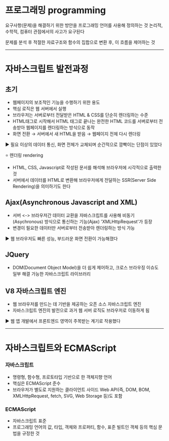 # 프로그래밍 programming

요구사항(문제)을 해결하기 위한 방안을 프로그래밍 언어를 사용해 정의하는 것
논리적, 수학적, 컴퓨터 관점에서의 사고가 요구된다

문제를 분석 후 적절한 자료구조와 함수의 집합으로 변환 후, 이 흐름을 제어하는 것

---

# 자바스크립트 발전과정
## 초기
- 웹페이지의 보조적인 기능을 수행하기 위한 용도
- 핵심 로직은 웹 서버에서 실행
- 브라우저는 서버로부터 전달받은 HTML & CSS를 단순히 렌더링하는 수준
- HTML태그로 시작해서 HTML 태그로 끝나는 완전한 HTML 코드를 서버로부터 전송받아 웹페이지를 렌더링하는 방식으로 동작
- 화면 전환 → 서버에서 새 HTML을 받음 → 웹페이지 전체 다시 렌더링

▶️ 필요 이상의 데이터 통신, 화면 전체가 교체되며 순간적으로 깜빡이는 단점이 있었다 

⭐ 렌더링 rendering  

- HTML, CSS, Javascript로 작성된 문서를 해석해 브라우저에 시각적으로 출력한 것
- 서버에서 데이터를 HTML로 변환해 브라우저에게 전달하는 SSR(Server Side Rendering)을 의미하기도 한다

## Ajax(Asynchronous Javascript and XML) 
- 서버 <-> 브라우저간 데이터 교환을 자바스크립트를 사용해 비동기(Asychronous) 방식으로 통신하는 기능(Ajax) 'XMLHttpRequest'가 등장
- 변경이 필요한 데이터만 서버로부터 전송받아 렌더링하는 방식 가능

▶️ 웹 브라우저도 빠른 성능, 부드러운 화면 전환이 가능해졌다

## JQuery
- DOM(Document Object Model)을 더 쉽게 제어하고, 크로스 브라우징 이슈도 일부 해결 가능한 자바스크립트 라이브러리

## V8 자바스크립트 엔진
- 웹 브라우저를 만드는 데 기반을 제공하는 오픈 소스 자바스크립트 엔진
- 자바스크립트 엔진의 발전으로 과거 웹 서버 로직도 브라우저로 이동하게 됨

▶️ 웹 앱 개발에서 프론트엔드 영역이 주목받는 계기로 작용했다

---

# 자바스크립트와 ECMAScript

### 자바스크립트
- 명령형, 함수형, 프로토타입 기반으로 한 객체지향 언어
- 핵심은 ECMAScript 준수
- 브라우저가 별도로 지원하는 클라이언트 사이드 Web API(즉, DOM, BOM, XMLHttpRequest, fetch, SVG, Web Storage 등)도 포함

### ECMAScript 
- 자바스크립트 표준
- 프로그래밍 언어의 값, 타입, 객체와 프로퍼티, 함수, 표준 빌트인 객체 등의 핵심 문법을 규정한 것
